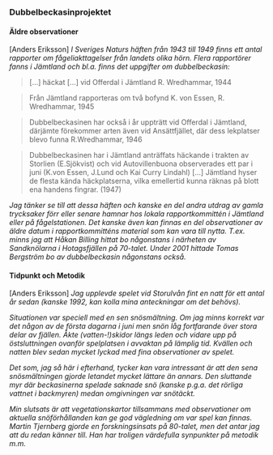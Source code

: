 ### Dubbelbeckasinprojektet

#### Äldre observationer

[Anders Eriksson] *I Sveriges Naturs häften från 1943 till 1949 finns ett antal rapporter om fågeliakttagelser från landets olika hörn. Flera rapportörer fanns i Jämtland och bl.a. finns det uppgifter om dubbelbeckasin:*


> [...] häckat [...] vid Offerdal i Jämtland
> <span class="author">R. Wredhammar, 1944</span>

<!-- -->
> Från Jämtland rapporteras om två bofynd
> <span class="author">K. von Essen, R. Wredhammar, 1945</span>

<!-- -->
> Dubbelbeckasinen har också i år uppträtt vid Offerdal i Jämtland, därjämte förekommer arten även vid Ansättfjället, där dess lekplatser blevo funna
> <span class="author">R.Wredhammar, 1946</span>

<!-- -->
> Dubbelbeckasinen har i Jämtland anträffats häckande i trakten av Storlien (E.Sjökvist) och vid Autovillenbuona observerades ett par i juni (K.von Essen, J.Lund och Kai Curry Lindahl) [...] Jämtland hyser de flesta kända häckplatserna, vilka emellertid kunna räknas på blott ena handens fingrar. (1947)

*Jag tänker se till att dessa häften och kanske en del andra utdrag av gamla trycksaker förr eller senare hamnar hos lokala rapportkommittén i Jämtland eller på fågelstationen. Det kanske även kan finnas en del observationer av äldre datum i rapportkommitténs material som kan vara till nytta. T.ex. minns jag att Håkan Billing hittat bo någonstans i närheten av Sandknölarna i Hotagsfjällen på 70-talet. Under 2001 hittade Tomas Bergström bo av dubbelbeckasin någonstans också.*

#### Tidpunkt och Metodik
[Anders Eriksson] *Jag upplevde spelet vid Storulvån fint en natt för ett antal år sedan (kanske 1992, kan kolla mina anteckningar om det behövs).*

*Situationen var speciell med en sen snösmältning. Om jag minns korrekt var det någon av de första dagarna i juni men snön låg fortfarande över stora delar av fjällen. Åkte (vatten-!)skidor längs leden och vidare upp på östsluttningen ovanför spelplatsen i avvaktan på lämplig tid. Kvällen och natten blev sedan mycket lyckad med fina observationer av spelet.*

*Det som, jag så här i efterhand, tycker kan vara intressant är att den sena snösmältningen gjorde letandet mycket lättare än annars. Den sluttande myr där beckasinerna spelade saknade snö (kanske p.g.a. det rörliga vattnet i backmyren) medan omgivningen var snötäckt.*

*Min slutsats är att vegetationskartor tillsammans med observationer om aktuella snöförhållanden kan ge god vägledning om var spel kan finnas.
Martin Tjernberg gjorde en forskningsinsats på 80-talet, men det antar jag att du redan känner till. Han har troligen värdefulla synpunkter på metodik m.m.*
